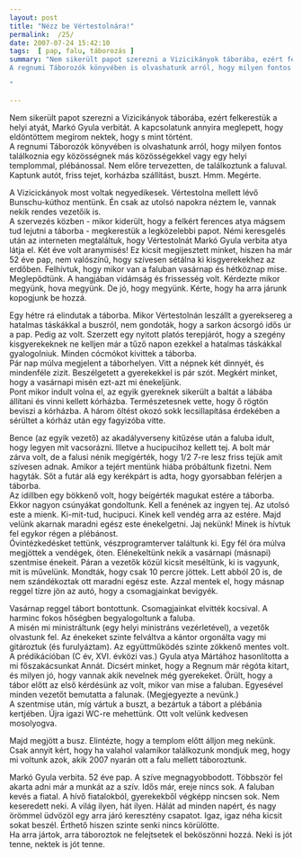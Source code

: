 ```yaml
---
layout: post
title: "Nézz be Vértestolnára!"
permalink:  /25/ 
date: 2007-07-24 15:42:10
tags:  [ pap, falu, táborozás ] 
summary: "Nem sikerült papot szerezni a Vizicikányok táborába, ezért felkerestük a helyi atyát, Markó Gyula verbitát. A kapcsolatunk annyira meglepett, hogy eldöntöttem megírom nektek, hogy s mint történt.  
A regnumi Táborozók könyvében is olvashatunk arról, hogy milyen fontos találkoznia egy közösségnek más közösségekkel vagy egy helyi templommal, plébánossal. Nem előre tervezetten, de találkoztunk a faluval. Kaptunk autót, friss tejet, korházba szállítást, buszt. Hmm. Megérte.  
"

---
```

Nem sikerült papot szerezni a Vizicikányok táborába, ezért felkerestük a helyi atyát, Markó Gyula verbitát. A kapcsolatunk annyira meglepett, hogy eldöntöttem megírom nektek, hogy s mint történt.  
A regnumi Táborozók könyvében is olvashatunk arról, hogy milyen fontos találkoznia egy közösségnek más közösségekkel vagy egy helyi templommal, plébánossal. Nem előre tervezetten, de találkoztunk a faluval. Kaptunk autót, friss tejet, korházba szállítást, buszt. Hmm. Megérte.

A Vizicickányok most voltak negyedikesek. Vértestolna mellett lévő Bunschu-kúthoz mentünk. Én csak az utolsó napokra néztem le, vannak nekik rendes vezetőik is.  
A szervezés közben - mikor kiderült, hogy a felkért ferences atya mágsem tud lejutni a táborba - megkerestük a legközelebbi papot. Némi keresgelés után az interneten megtaláltuk, hogy Vértestolnát Markó Gyula verbita atya látja el. Két éve volt aranymisés! Ez kicsit megijesztett minket, hiszen ha már 52 éve pap, nem valószínű, hogy szívesen sétálna ki kisgyerekekhez az erdőben. Felhívtuk, hogy mikor van a faluban vasárnap és hétköznap mise. Meglepődtünk. A hangjában vidámság és frissesség volt. Kérdezte mikor megyünk, hova megyünk. De jó, hogy megyünk. Kérte, hogy ha arra járunk kopogjunk be hozzá.

Egy hétre rá elindutak a táborba. Mikor Vértestolnán leszállt a gyereksereg a hatalmas táskákkal a buszról, nem gondoták, hogy a sarkon ácsorgó idős úr a pap. Pedig az volt. Szerzett egy nyitott platós terepjárót, hogy a szegény kisgyerekeknek ne kelljen már a tűző napon ezekkel a hatalmas táskákkal gyalogolniuk. Minden cócmókot kivittek a táborba.  
Pár nap múlva megjelent a táborhelyen. Vitt a népnek két dinnyét, és mindenféle zizit. Beszélgetett a gyerekekkel is pár szót. Megkért minket, hogy a vasárnapi misén ezt-azt mi énekeljünk.  
Pont mikor indult volna el, az egyik gyereknek sikerült a baltát a lábába állítani és vinni kellett kórházba. Természetesnek vette, hogy ő rögtön beviszi a kórházba. A három öltést okozó sokk lecsillapítása érdekében a sérültet a kórház után egy fagyizóba vitte.

Bence (az egyik vezető) az akadályverseny kitűzése után a faluba idult, hogy legyen mit vacsorázni. Illetve a hucipucihoz kellett tej. A bolt már zárva volt, de a falusi nénik megígérték, hogy 1/2 7-re lesz friss tejük amit szívesen adnak. Amikor a tejért mentünk hiába próbáltunk fizetni. Nem hagyták. Sőt a futár alá egy kerékpárt is adta, hogy gyorsabban felérjen a táborba.  
Az idillben egy bökkenő volt, hogy beígérték magukat estére a táborba. Ekkor nagyon csúnyákat gondoltunk. Kell a fenének az ingyen tej. Az utolsó este a mienk. Ki-mit-tud, hucipuci. Kinek kell vendég arra az estére. Majd velünk akarnak maradni egész este énekelgetni. Jaj nekünk! Minek is hívtuk fel egykor régen a plébánost.  
Óvintézkedésket tettünk, vészprogramterver találtunk ki. Egy fél óra múlva megjöttek a vendégek, öten. Elénekeltünk nekik a vasárnapi (másnapi) szentmise énekeit. Páran a vezetők közül kicsit meséltünk, ki is vagyunk, mit is művelünk. Mondták, hogy csak 10 percre jöttek. Lett abból 20 is, de nem szándékoztak ott maradni egész este. Azzal mentek el, hogy másnap reggel tízre jön az autó, hogy a csomagjainkat bevigyék.

Vasárnap reggel tábort bontottunk. Csomagjainkat elvitték kocsival. A harminc fokos hőségben begyalogoltunk a faluba.  
A misén mi ministráltunk (egy helyi ministráns vezérletével), a vezetők olvastunk fel. Az énekeket szinte felváltva a kántor orgonálta vagy mi gitároztuk (és furulyáztam). Az együttműködés szinte zökkenő mentes volt. A prédikációban (C év, XVI. évközi vas.) Gyula atya Mártához hasonlította a mi főszakácsunkat Annát. Dicsért minket, hogy a Regnum már régóta kitart, és milyen jó, hogy vannak akik nevelnek még gyerekeket. Örült, hogy a tábor előtt az első kérdésünk az volt, mikor van mise a faluban. Egyesével minden vezetőt bemutatta a falunak. (Megjegyezte a nevünk.)  
A szentmise után, míg vártuk a buszt, a bezártuk a tábort  a plébánia kertjében. Újra igazi WC-re mehettünk. Ott volt velünk kedvesen mosolyogva.

Majd megjött a busz. Elintézte, hogy a templom előtt álljon meg nekünk. Csak annyit kért, hogy ha valahol valamikor találkozunk mondjuk meg, hogy mi voltunk azok, akik 2007 nyarán ott a falu mellett táboroztunk.

Markó Gyula verbita. 52 éve pap. A szíve megnagyobbodott. Többször fel akarta adni már a munkát az a szív. Idős már, ereje nincs sok. A faluban kevés a fiatal. A hívő fiatalokból, gyerekekből végképp nincsen sok. Nem keseredett neki. A világ ilyen, hát ilyen. Hálát ad minden napért, és nagy örömmel üdvözöl egy arra járó keresztény csapatot. Igaz, igaz néha kicsit sokat beszél. Érthető hiszen szinte senki nincs körülötte.  
Ha arra jártok, arra táboroztok ne felejtsetek el beköszönni hozzá. Neki is jót tenne, nektek is jót tenne.